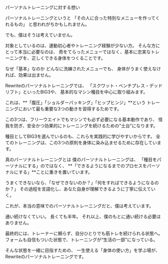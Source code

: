 パーソナルトレーニングに対する想い

パーソナルトレーニングというと
「その人に合った特別なメニューを作ってくれるもの」
と思われがちかもしれません。

でも、僕はそうは考えていません。

対象としているのは、運動初心者やトレーニング経験が少ない方。
そんな方にとって本当に必要なのは、
奇をてらったメニューではなく、基本に忠実なトレーニングを、正しくできる身体をつくることです。

なぜ「基本」なのか
どんなに洗練されたメニューでも、
身体がうまく使えなければ、効果は出ません。

Rewriteのパーソナルトレーニングでは、
「スクワット・ベンチプレス・デッドリフト」といったBIG3や、
基本的なマシン種目を中心に取り組みます。

これは、**「腹圧」「ショルダーパッキング」「ヒップヒンジ」**という
トレーニングにおいて最も重要な3つの動きを習得するためです。

この3つは、フリーウエイトでもマシンでも必ず必要になる基本動作であり、
怪我を防ぎ、安全かつ効果的にトレーニングを続けるための“土台”になります。

種目としてBIG3を選んでいるのも、これらを実践的に学びやすいからです。
全てのトレーニングは、この3つの原則を身体に染み込ませるために存在しています。

真のパーソナルトレーニングとは
僕のパーソナルトレーニングは、
「種目をパーソナルにする」のではなく、
**「できるようになるまでのプロセスをパーソナルにする」**ことに重きを置いています。

うまくできないなら、「なぜできないのか？」「何をすればできるようになるのか？」
その過程を言語化し、あなた自身が理解できるように丁寧に伝えていく。

これが、本当の意味でのパーソナルトレーニングだと、僕は考えています。

通い続けなくていい。
長くても半年。
それ以上、僕のもとに通い続ける必要はありません。

最終的には、トレーナーに頼らず、自分ひとりでも筋トレを続けられる状態へ。
フォームも自信もついた状態で、トレーニングが“生活の一部”になっている。

そんな状態を一緒に目指すための、
一生使える「身体の使い方」を学ぶ場が、Rewriteのパーソナルトレーニングです。